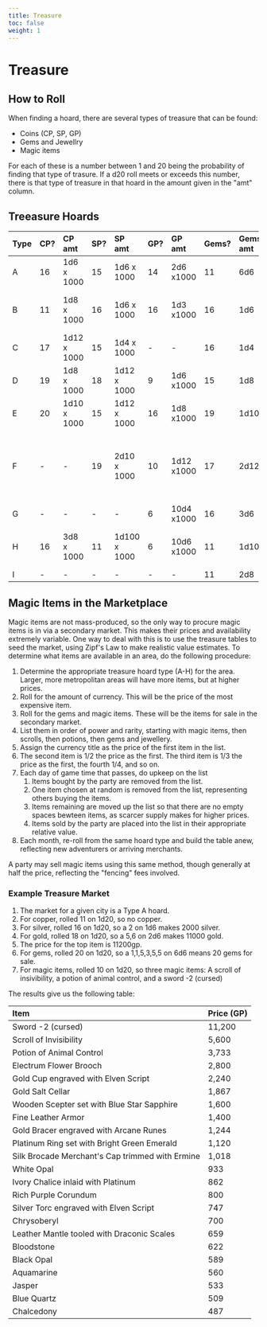 ```yaml
---
title: Treasure
toc: false
weight: 1
---
```


# Treasure

## How to Roll

When finding a hoard, there are several types of treasure that can be found: 

* Coins (CP, SP, GP)
* Gems and Jewellry
* Magic items

For each of these is a number between 1 and 20 being the probability of finding that type of trasure. If a d20 roll meets or exceeds this number, there is that type of treasure in that hoard in the amount given in the "amt" column.

## Treeasure Hoards

Type | CP? | CP amt      | SP? | SP amt       | GP? | GP amt     | Gems? | Gems amt | Magic? | Magic Items
:----|:----|:------------|:----|:-------------|:----|:-----------|:------|:---------|:-------|:-----------
A    | 16  | 1d6 x 1000  | 15  | 1d6 x 1000   | 14  | 2d6  x1000 | 11    | 6d6      | 9      | any 3
B    | 11  | 1d8 x 1000  | 16  | 1d6 x 1000   | 16  | 1d3  x1000 | 16    | 1d6      | 19     | Weapon, Armor, or misc. weapon
C    | 17  | 1d12 x 1000 | 15  | 1d4 x 1000   | -   | -          | 16    | 1d4      | 19     | any 2
D    | 19  | 1d8 x 1000  | 18  | 1d12 x 1000  | 9   | 1d6  x1000 | 15    | 1d8      | 17     | any 2 + 1 Potion
E    | 20  | 1d10 x 1000 | 15  | 1d12 x 1000  | 16  | 1d8  x1000 | 19    | 1d10     | 15     | any 3 + 1 Scroll
F    | -   | -           | 19  | 2d10 x 1000  | 10  | 1d12 x1000 | 17    | 2d12     | 14     | no weapons, any other 3 + 1 Potion and 1 Scroll
G    | -   | -           | -   | -            | 6   | 10d4 x1000 | 16    | 3d6      | 16     | any 4 + 1 Scroll
H    | 16  | 3d8 x 1000  | 11  | 1d100 x 1000 | 6   | 10d6 x1000 | 11    | 1d100    | 11     | any 4 + 1 Potion and 1 Scroll
I    | -   | -           | -   | -            | -   | -          | 11    | 2d8      | 17     | any 1

## Magic Items in the Marketplace

Magic items are not mass-produced, so the only way to procure magic items is in via a secondary market. This makes their prices and availability extremely variable. One way to deal with this is to use the treasure tables to seed the market, using Zipf's Law to make realistic value estimates. To determine what items are available in an area, do the following procedure:

1. Determine the appropriate treasure hoard type (A-H) for the area. Larger, more metropolitan areas will have more items, but at higher prices.
2. Roll for the amount of currency. This will be the price of the most expensive item.
3. Roll for the gems and magic items. These will be the items for sale in the secondary market.
4. List them in order of power and rarity, starting with magic items, then scrolls, then potions, then gems and jewellery.
5. Assign the currency title as the price of the first item in the list.
6. The second item is 1/2 the price as the first. The third item is 1/3 the price as the first, the fourth 1/4, and so on.
7. Each day of game time that passes, do upkeep on the list
    1. Items bought by the party are removed from the list.
    2. One item chosen at random is removed from the list, representing others buying the items.
    3. Items remaining are moved up the list so that there are no empty spaces bewteen items, as scarcer supply makes for higher prices.
    4. Items sold by the party are placed into the list in their appropriate relative value.
8. Each month, re-roll from the same hoard type and build the table anew, reflecting new adventurers or arriving merchants.

A party may sell magic items using this same method, though generally at half the price, reflecting the "fencing" fees involved.

### Example Treasure Market

1. The market for a given city is a Type A hoard.
2. For copper, rolled 11 on 1d20, so no copper.
3. For silver, rolled 16 on 1d20, so a 2 on 1d6 makes 2000 silver.
4. For gold, rolled 18 on 1d20, so a 5,6 on 2d6 makes 11000 gold.
5. The price for the top item is 11200gp.
6. For gems, rolled 20 on 1d20, so a 1,1,5,3,5,5 on 6d6 means 20 gems for sale.
7. For magic items, rolled 10 on 1d20, so three magic items: A scroll of insivibility, a potion of animal control, and a sword -2 (cursed)

The results give us the following table:

Item                                                     | Price (GP)
:------------------------                                |:-----
Sword -2 (cursed)                                        | 11,200
Scroll of Invisibility                                   | 5,600
Potion of Animal Control                                 | 3,733
Electrum Flower Brooch                                   | 2,800
Gold Cup engraved with Elven Script                      | 2,240
Gold Salt Cellar                                         | 1,867
Wooden Scepter set with Blue Star Sapphire               | 1,600
Fine Leather Armor                                       | 1,400
Gold Bracer engraved with Arcane Runes                   | 1,244
Platinum Ring set with Bright Green Emerald              | 1,120
Silk Brocade Merchant's Cap trimmed with Ermine          | 1,018
White Opal                                               | 933
Ivory Chalice inlaid with Platinum                       | 862
Rich Purple Corundum                                     | 800
Silver Torc engraved with Elven Script                   | 747
Chrysoberyl                                              | 700
Leather Mantle tooled with Draconic Scales               | 659
Bloodstone                                               | 622
Black Opal                                               | 589
Aquamarine                                               | 560
Jasper                                                   | 533
Blue Quartz                                              | 509
Chalcedony                                               | 487
